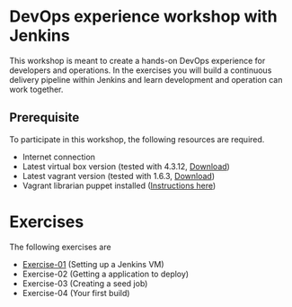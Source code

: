 # DevOps experience workshop with Jenkins

This workshop is meant to create a hands-on DevOps experience for developers and operations. In the exercises you will 
build a continuous delivery pipeline within Jenkins and learn development and operation can work together.
 
## Prerequisite

To participate in this workshop, the following resources are required.

- Internet connection
- Latest virtual box version (tested with 4.3.12, [Download](https://www.virtualbox.org/))
- Latest vagrant version (tested with 1.6.3, [Download](http://www.vagrantup.com/))
- Vagrant librarian puppet installed ([Instructions here](https://github.com/mhahn/vagrant-librarian-puppet))

# Exercises

The following exercises are

- [Exercise-01](exercise-01/README.md) (Setting up a Jenkins VM)
- Exercise-02 (Getting a application to deploy)
- Exercise-03 (Creating a seed job)
- Exercise-04 (Your first build)